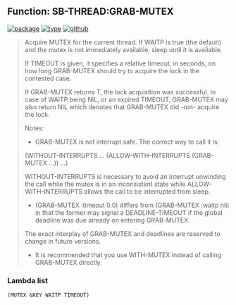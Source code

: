 ## Function: SB-THREAD:GRAB-MUTEX
[![package](https://img.shields.io/badge/Package-SB--THREAD-5f9ea0.svg?style=social&colorA=999999)](../) [![type](https://img.shields.io/badge/Type-Function-5f9ea0.svg?style=social&colorA=999999)](../#function) [![github](https://img.shields.io/badge/GitHub-View_the_source-5f9ea0.svg?style=social&colorA=999999&logo=github)](https://github.com/sbcl/sbcl/blob/master/src/code/target-thread.lisp/) 

> Acquire MUTEX for the current thread. If WAITP is true (the default) and
> the mutex is not immediately available, sleep until it is available.
> 
> If TIMEOUT is given, it specifies a relative timeout, in seconds, on how long
> GRAB-MUTEX should try to acquire the lock in the contested case.
> 
> If GRAB-MUTEX returns T, the lock acquisition was successful. In case of WAITP
> being NIL, or an expired TIMEOUT, GRAB-MUTEX may also return NIL which denotes
> that GRAB-MUTEX did -not- acquire the lock.
> 
> Notes:
> 
> - GRAB-MUTEX is not interrupt safe. The correct way to call it is:
> 
> (WITHOUT-INTERRUPTS
> ...
> (ALLOW-WITH-INTERRUPTS (GRAB-MUTEX ...))
> ...)
> 
> WITHOUT-INTERRUPTS is necessary to avoid an interrupt unwinding the call
> while the mutex is in an inconsistent state while ALLOW-WITH-INTERRUPTS
> allows the call to be interrupted from sleep.
> 
> - (GRAB-MUTEX <mutex> :timeout 0.0) differs from
> (GRAB-MUTEX <mutex> :waitp nil) in that the former may signal a
> DEADLINE-TIMEOUT if the global deadline was due already on entering
> GRAB-MUTEX.
> 
> The exact interplay of GRAB-MUTEX and deadlines are reserved to change in
> future versions.
> 
> - It is recommended that you use WITH-MUTEX instead of calling GRAB-MUTEX
> directly.

### Lambda list
```
(MUTEX &KEY WAITP TIMEOUT)
```
